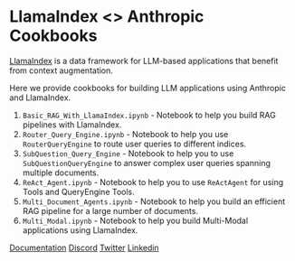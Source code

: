 # LlamaIndex <> Anthropic Cookbooks

[LlamaIndex](https://github.com/run-llama/llama_index) is a data framework for LLM-based applications that benefit from context augmentation.

Here we provide cookbooks for building LLM applications using Anthropic and LlamaIndex.

1. `Basic_RAG_With_LlamaIndex.ipynb` - Notebook to help you build RAG pipelines with LlamaIndex.
2. `Router_Query_Engine.ipynb` - Notebook to help you use `RouterQueryEngine` to route user queries to different indices.
3. `SubQuestion_Query_Engine` - Notebook to help you to use `SubQuestionQueryEngine` to answer complex user queries spanning multiple documents.
4. `ReAct_Agent.ipynb` - Notebook to help you to use `ReActAgent` for using Tools and QueryEngine Tools.
5.  `Multi_Document_Agents.ipynb` - Notebook to help you build an efficient RAG pipeline for a large number of documents.
6.  `Multi_Modal.ipynb` - Notebook to help you build Multi-Modal applications using LlamaIndex.

[Documentation](https://docs.llamaindex.ai/en/stable/)
[Discord](https://discord.gg/dGcwcsnxhU)
[Twitter](https://twitter.com/llama_index)
[Linkedin](https://www.linkedin.com/company/llamaindex/)